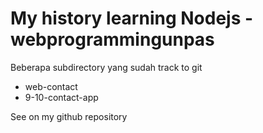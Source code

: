 # My history learning Nodejs - webprogrammingunpas

Beberapa subdirectory yang sudah track to git

- web-contact
- 9-10-contact-app


See on my github repository


